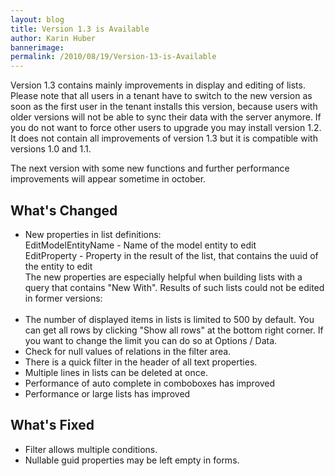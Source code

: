 ```yaml
---
layout: blog
title: Version 1.3 is Available
author: Karin Huber
bannerimage: 
permalink: /2010/08/19/Version-13-is-Available
---
```


<p xmlns="http://www.w3.org/1999/xhtml">Version 1.3 contains mainly improvements in display and editing of lists. Please note that all users in a tenant have to switch to the new version as soon as the first user in the tenant installs this version, because users with older versions will not be able to sync their data with the server anymore. If you do not want to force other users to upgrade you may install version 1.2. It does not contain all improvements of version 1.3 but it is compatible with versions 1.0 and 1.1.</p><p xmlns="http://www.w3.org/1999/xhtml">The next version with some new functions and further performance improvements will appear sometime in october.</p><h2 xmlns="http://www.w3.org/1999/xhtml">What's Changed</h2><ul xmlns="http://www.w3.org/1999/xhtml">
  <li>New properties in list definitions:
<br />
EditModelEntityName - Name of the model entity to edit
<br />
EditProperty - Property in the result of the list, that contains the uuid of the entity to edit
<br />
The new properties are especially helpful when building lists with a query that contains "New With". Results of such lists could not be edited in former versions:
<br /><f:function name="Composite.Web.Html.SyntaxHighlighter" xmlns:f="http://www.composite.net/ns/function/1.0"><f:param name="SourceCode" value="&lt;List AutoGenerateColumns=&quot;False&quot; &#xA;EditModelEntityName=&quot;Task&quot; EditProperty=&quot;TaskUuid&quot; &#xA;Query=&quot;From T In Task.Include('FFGTask').Include('Project.Customer').Include('UserDetail') Select New With { T.TaskUuid, T.TFSId, T.UserDetail, T.Title, T.WorkItemState, .Hours = (From TS In       T.Timesheets Where TS.EndTime &amp;lt; #2010-06-01# Select New With { .Duration = Sum(TS.DurationInHours) }) }&quot; &#xA;xmlns=&quot;clr-namespace:TimeCockpit.Data.DataModel.View;assembly=TimeCockpit.Data&quot;&gt;&#xA;   ...&#xA;&lt;/List&gt;" xmlns:f="http://www.composite.net/ns/function/1.0" /><f:param name="CodeType" value="xml" xmlns:f="http://www.composite.net/ns/function/1.0" /></f:function><br /></li>
  <li>The number of displayed items in lists is limited to 500 by default. You can get all rows by clicking "Show all rows" at the bottom right corner. If you want to change the limit you can do so at Options / Data.</li>
  <li>Check for null values of relations in the filter area.</li>
  <li>There is a quick filter in the header of all text properties.</li>
  <li>Multiple lines in lists can be deleted at once.</li>
  <li>Performance of auto complete in comboboxes has improved</li>
  <li>Performance or large lists has improved</li>
</ul><h2 xmlns="http://www.w3.org/1999/xhtml">What's Fixed</h2><ul xmlns="http://www.w3.org/1999/xhtml">
  <li>Filter allows multiple conditions.</li>
  <li>Nullable guid properties may be left empty in forms.</li>
</ul>